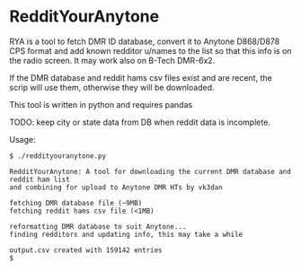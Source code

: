 # RedditYourAnytone

RYA is a tool to fetch DMR ID database, convert it to Anytone D868/D878 CPS format and add known redditor u/names to the list so that this info is on the radio screen. It may work also on B-Tech DMR-6x2.

If the DMR database and reddit hams csv files exist and are recent, the scrip will use them, otherwise they will be downloaded.

This tool is written in python and requires pandas

TODO: keep city or state data from DB when reddit data is incomplete.

Usage:
```
$ ./reddityouranytone.py

RedditYourAnytone: A tool for downloading the current DMR database and reddit ham list
and combining for upload to Anytone DMR HTs by vk3dan

fetching DMR database file (~9MB)
fetching reddit hams csv file (<1MB)

reformatting DMR database to suit Anytone...
finding redditors and updating info, this may take a while

output.csv created with 159142 entries
$
```
